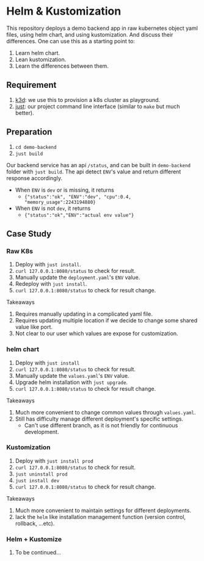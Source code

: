 # Helm & Kustomization

This repository deploys a demo backend app in raw kubernetes object yaml files, using helm chart, and using kustomization. And discuss their differences. One can use this as a starting point to:

1. Learn helm chart.
2. Lean kustomization.
3. Learn the differences between them.

## Requirement

1. [k3d](https://github.com/k3d-io/k3d): we use this to provision a k8s cluster as playground.
2. [just](https://github.com/casey/just): our project command line interface (similar to `make` but much better).

## Preparation

1. `cd demo-backend`
2. `just build`

Our backend service has an api `/status`, and can be built in `demo-backend` folder with `just build`. The api detect `ENV`'s value and return different response accordingly.

* When `ENV` is `dev` or is missing, it returns
    - `{"status":"ok", "ENV":"dev", "cpu":0.4, "memory_usage":2243194880}`
* When `ENV` is not `dev`, it returns
    - `{"status":"ok","ENV":"actual env value"}`

## Case Study

### Raw K8s

1. Deploy with `just install`.
2. `curl 127.0.0.1:8080/status` to check for result.
3. Manually update the `deployment.yaml`'s `ENV` value.
4. Redeploy with `just install`.
5. `curl 127.0.0.1:8080/status` to check for result change.

Takeaways

1. Requires manually updating in a complicated yaml file.
2. Requires updating multiple location if we decide to change some shared value like port.
3. Not clear to our user which values are expose for customization.

### helm chart

1. Deploy with `just install`
2. `curl 127.0.0.1:8080/status` to check for result.
3. Manually update the `values.yaml`'s `ENV` value.
4. Upgrade helm installation with `just upgrade`.
5. `curl 127.0.0.1:8080/status` to check for result change.

Takeaways

1. Much more convenient to change common values through `values.yaml`.
2. Still has difficulty manage different deployment's specific settings.
    * Can't use different branch, as it is not friendly for continuous development.

### Kustomization

1. Deploy with `just install prod`
2. `curl 127.0.0.1:8080/status` to check for result.
3. `just uninstall prod`
4. `just install dev`
5. `curl 127.0.0.1:8080/status` to check for result change.

Takeaways

1. Much more convenient to maintain settings for different deployments.
2. lack the `helm` like installation management function (version control, rollback, ...etc).

### Helm + Kustomize

1. To be continued...